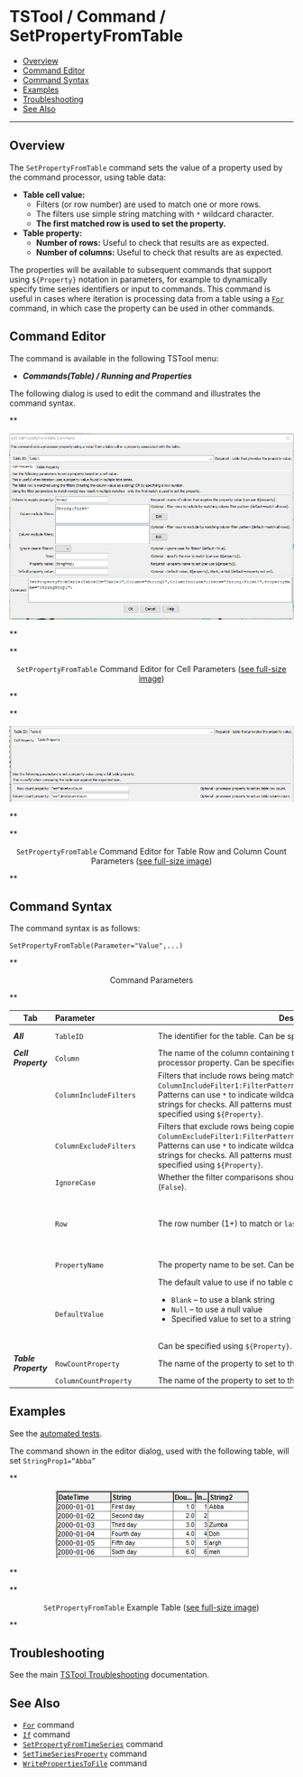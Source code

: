 # TSTool / Command / SetPropertyFromTable #

*   [Overview](#overview)
*   [Command Editor](#command-editor)
*   [Command Syntax](#command-syntax)
*   [Examples](#examples)
*   [Troubleshooting](#troubleshooting)
*   [See Also](#see-also)

-------------------------

## Overview ##

The `SetPropertyFromTable` command sets the value of a property used by the command processor,
using table data:

*   **Table cell value:**
    +   Filters (or row number) are used to match one or more rows.
    +   The filters use simple string matching with `*` wildcard character.
    +   **The first matched row is used to set the property.**
*   **Table property:**
    +   **Number of rows:** Useful to check that results are as expected.
    +   **Number of columns:** Useful to check that results are as expected.

The properties will be available to subsequent commands that support using `${Property}` notation in parameters,
for example to dynamically specify time series identifiers or input to commands.
This command is useful in cases where iteration is processing data from a table using a
[`For`](../For/For.md) command, in which case the property can be used in other commands.

## Command Editor ##

The command is available in the following TSTool menu:

*   ***Commands(Table) / Running and Properties***

The following dialog is used to edit the command and illustrates the command syntax.

**<p style="text-align: center;">
![SetPropertyFromTable command editor for Cell parameters](SetPropertyFromTable_cell.png)
</p>**

**<p style="text-align: center;">
`SetPropertyFromTable` Command Editor for Cell Parameters (<a href="../SetPropertyFromTable_cell.png">see full-size image</a>)
</p>**

**<p style="text-align: center;">
![SetPropertyFromTable command editor for Table Row and Column Count Parameters](SetPropertyFromTable_table.png)
</p>**

**<p style="text-align: center;">
`SetPropertyFromTable` Command Editor for Table Row and Column Count Parameters (<a href="../SetPropertyFromTable_table.png">see full-size image</a>)
</p>**

## Command Syntax ##

The command syntax is as follows:

```text
SetPropertyFromTable(Parameter="Value",...)
```
**<p style="text-align: center;">
Command Parameters
</p>**

| **Tab** | **Parameter**&nbsp;&nbsp;&nbsp;&nbsp;&nbsp;&nbsp;&nbsp;&nbsp;&nbsp;&nbsp;&nbsp;&nbsp;&nbsp;&nbsp;&nbsp;&nbsp;&nbsp;&nbsp;&nbsp;&nbsp;&nbsp;&nbsp;&nbsp;&nbsp;&nbsp;&nbsp; | **Description** | **Default**&nbsp;&nbsp;&nbsp;&nbsp;&nbsp;&nbsp;&nbsp;&nbsp;&nbsp;&nbsp; |
| --| --------------|-----------------|----------------- |
|***All*** | `TableID`|The identifier for the table.  Can be specified using `${Property}`.|None – must be specified.|
|***Cell Property*** | `Column`|The name of the column containing the value that will be used to set the processor property.   Can be specified using `${Property}`.|None – must be specified.|
||`ColumnIncludeFilters`|Filters that include rows being matched, by matching column values:<br>`ColumnIncludeFilter1:FilterPattern1,ColumnIncludeFilter2:FilterPattern2`<br>Patterns can use `*` to indicate wildcards for matches.  Values are treated as strings for checks.  All patterns must be matched to include the row.  Can be specified using `${Property}`.|All rows are matched.|
||`ColumnExcludeFilters`|Filters that exclude rows being copied, by matching column values:<br>`ColumnExcludeFilter1:FilterPattern1,ColumnExcludeFilter2:FilterPattern2`<br>Patterns can use `*` to indicate wildcards for matches.  Values are treated as strings for checks.  All patterns must be matched to exclude the row.  Can be specified using `${Property}`.|All rows are matched.|
||`IgnoreCase`|Whether the filter comparisons should ignore case (`True`) or consider case (`False`). | `True` |
||`Row`|The row number (1+) to match or `last` to match the last row in the table. | If not specified, use the column filters to match rows. |
||`PropertyName`|The property name to be set.  Can be specified using `${Property}`.|None – must be specified.|
||`DefaultValue`|The default value to use if no table cell is matched:<br><ul><li>`Blank` – to use a blank string</li><li>`Null` – to use a null value</li><li>Specified value to set to a string value.</li></ul><br>Can be specified using `${Property}`.|Property is set to null.|
|***Table Property***|`RowCountProperty`| The name of the property to set to the table row count. | |
| |`ColumnCountProperty`| The name of the property to set to the table column count. | |

## Examples ##

See the [automated tests](https://github.com/OpenCDSS/cdss-app-tstool-test/tree/master/test/commands/SetPropertyFromTable).

The command shown in the editor dialog, used with the following table, will set `StringProp1=“Abba”`

**<p style="text-align: center;">
![SetPropertyFromTable example table](SetPropertyFromTable_example.png)
</p>**

**<p style="text-align: center;">
`SetPropertyFromTable` Example Table (<a href="../SetPropertyFromTable_example.png">see full-size image</a>)
</p>**

## Troubleshooting ##

See the main [TSTool Troubleshooting](../../troubleshooting/troubleshooting.md) documentation.

## See Also ##

*   [`For`](../For/For.md) command
*   [`If`](../If/If.md) command
*   [`SetPropertyFromTimeSeries`](../SetPropertyFromTimeSeries/SetPropertyFromTimeSeries.md) command
*   [`SetTimeSeriesProperty`](../SetTimeSeriesProperty/SetTimeSeriesProperty.md) command
*   [`WritePropertiesToFile`](../WritePropertiesToFile/WritePropertiesToFile.md) command
